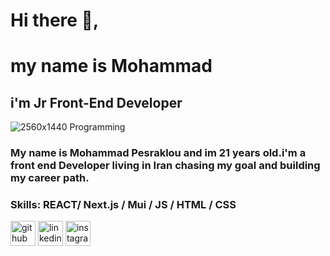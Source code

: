 # Hi there 👋,
# my name is Mohammad
## i'm Jr Front-End Developer

![2560x1440  Programming](https://user-images.githubusercontent.com/102437630/212471856-ba9038ce-2f5a-4646-9658-74b857d25367.png)

 ### My name is Mohammad Pesraklou and im 21 years old.i'm a front end Developer living in Iran chasing my goal and building my career path.

### Skills:  REACT/ Next.js  / Mui / JS / HTML / CSS



[<img src='https://cdn.jsdelivr.net/npm/simple-icons@3.0.1/icons/github.svg' alt='github' height='40'>](https://github.com/https://github.com/Mohammad-pesaraklou) 
[<img src='https://cdn.jsdelivr.net/npm/simple-icons@3.0.1/icons/linkedin.svg' alt='linkedin' height='40'>](https://www.linkedin.com/in/www.linkedin.com/in/mahammad-pesraklou-jfd/) 
[<img src='https://cdn.jsdelivr.net/npm/simple-icons@3.0.1/icons/instagram.svg' alt='instagram' height='40'>](https://www.instagram.com/https://www.instagram.com/._mhwmd6/)  

